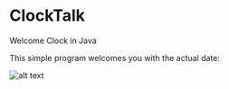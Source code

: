 # ClockTalk
Welcome Clock in Java

This simple program welcomes you with the actual date: 

![alt text](https://github.com/Leone717/ClockTalk/blob/master/ClockTalkScreenShot.png)
